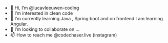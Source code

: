 - 👋 Hi, I’m @lucavleeuwen-coding
- 👀 I’m interested in clean code
- 🌱 I’m currently learning Java , Spring boot and on frontend I am learning Angular.
- 💞️ I’m looking to collaborate on ...
- 📫 How to reach me @codechaser.live (instagram)

<!---
lucavleeuwen-coding/lucavleeuwen-coding is a ✨ special ✨ repository because its `README.md` (this file) appears on your GitHub profile.
You can click the Preview link to take a look at your changes.
--->
